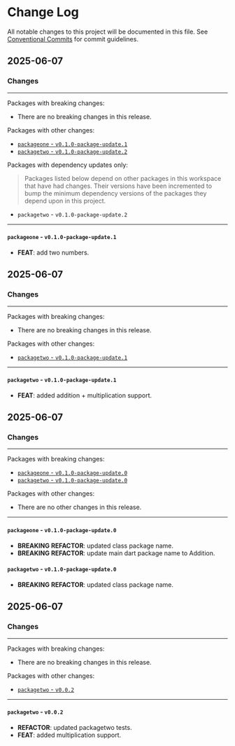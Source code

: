 # Change Log

All notable changes to this project will be documented in this file.
See [Conventional Commits](https://conventionalcommits.org) for commit guidelines.

## 2025-06-07

### Changes

---

Packages with breaking changes:

 - There are no breaking changes in this release.

Packages with other changes:

 - [`packageone` - `v0.1.0-package-update.1`](#packageone---v010-package-update1)
 - [`packagetwo` - `v0.1.0-package-update.2`](#packagetwo---v010-package-update2)

Packages with dependency updates only:

> Packages listed below depend on other packages in this workspace that have had changes. Their versions have been incremented to bump the minimum dependency versions of the packages they depend upon in this project.

 - `packagetwo` - `v0.1.0-package-update.2`

---

#### `packageone` - `v0.1.0-package-update.1`

 - **FEAT**: add two numbers.


## 2025-06-07

### Changes

---

Packages with breaking changes:

 - There are no breaking changes in this release.

Packages with other changes:

 - [`packagetwo` - `v0.1.0-package-update.1`](#packagetwo---v010-package-update1)

---

#### `packagetwo` - `v0.1.0-package-update.1`

 - **FEAT**: added addition + multiplication support.


## 2025-06-07

### Changes

---

Packages with breaking changes:

 - [`packageone` - `v0.1.0-package-update.0`](#packageone---v010-package-update0)
 - [`packagetwo` - `v0.1.0-package-update.0`](#packagetwo---v010-package-update0)

Packages with other changes:

 - There are no other changes in this release.

---

#### `packageone` - `v0.1.0-package-update.0`

 - **BREAKING** **REFACTOR**: updated class package name.
 - **BREAKING** **REFACTOR**: update main dart package name to Addition.

#### `packagetwo` - `v0.1.0-package-update.0`

 - **BREAKING** **REFACTOR**: updated class package name.


## 2025-06-07

### Changes

---

Packages with breaking changes:

 - There are no breaking changes in this release.

Packages with other changes:

 - [`packagetwo` - `v0.0.2`](#packagetwo---v002)

---

#### `packagetwo` - `v0.0.2`

 - **REFACTOR**: updated packagetwo tests.
 - **FEAT**: added multiplication support.

